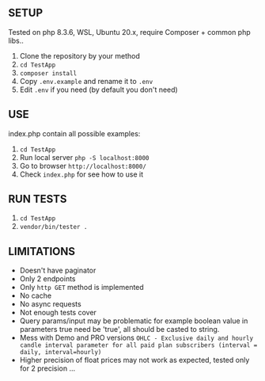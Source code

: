 ## SETUP
Tested on php 8.3.6, WSL, Ubuntu 20.x, require Composer + common php libs..

1. Clone the repository by your method
2. ```cd TestApp```
3. ```composer install```
4. Copy ```.env.example``` and rename it to ```.env```
5. Edit ```.env``` if you need (by default you don't need)

## USE

index.php contain all possible examples:
1. ```cd TestApp```
2. Run local server ```php -S localhost:8000```
3. Go to browser ```http://localhost:8000/```
4. Check ```index.php``` for see how to use it

## RUN TESTS
1. ```cd TestApp```
2. ```vendor/bin/tester .```

## LIMITATIONS
    
- Doesn't have paginator
- Only 2 endpoints
- Only ```http GET``` method is implemented
- No cache
- No async requests
- Not enough tests cover
- Query params/input may be problematic for example boolean value in parameters true need be 'true', all should be casted to string.
- Mess with Demo and PRO versions ```OHLC - Exclusive daily and hourly candle interval parameter for all paid plan subscribers (interval = daily, interval=hourly)```
- Higher precision of float prices may not work as expected, tested only for 2 precision
...
